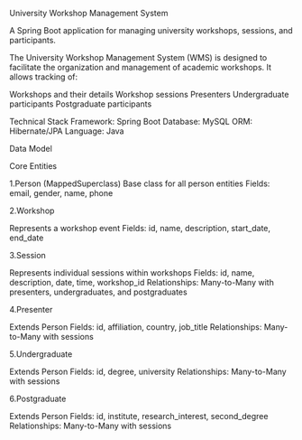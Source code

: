 University Workshop Management System

A Spring Boot application for managing university workshops, sessions, and participants.

The University Workshop Management System (WMS) is designed to facilitate the organization and management of academic workshops. It allows tracking of:

Workshops and their details
Workshop sessions
Presenters
Undergraduate participants
Postgraduate participants

Technical Stack
Framework: Spring Boot
Database: MySQL
ORM: Hibernate/JPA
Language: Java

Data Model

Core Entities

1.Person (MappedSuperclass)
Base class for all person entities
Fields: email, gender, name, phone

2.Workshop

Represents a workshop event
Fields: id, name, description, start_date, end_date

3.Session

Represents individual sessions within workshops
Fields: id, name, description, date, time, workshop_id
Relationships: Many-to-Many with presenters, undergraduates, and postgraduates

4.Presenter

Extends Person
Fields: id, affiliation, country, job_title
Relationships: Many-to-Many with sessions

5.Undergraduate

Extends Person
Fields: id, degree, university
Relationships: Many-to-Many with sessions

6.Postgraduate

Extends Person
Fields: id, institute, research_interest, second_degree
Relationships: Many-to-Many with sessions
